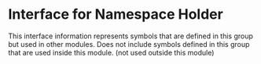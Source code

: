 
# Interface for Namespace Holder
This interface information represents symbols that are defined in this group but used in other modules.  Does not include symbols defined in this group that are used inside this module.
(not used outside this module)

